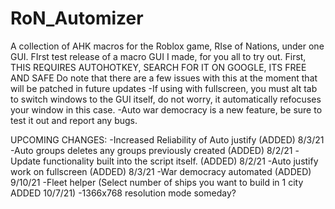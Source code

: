 # RoN_Automizer
A collection of AHK macros for the Roblox game, RIse of Nations, under one GUI. 
FIrst test release of a macro GUI I made, for you all to try out. 
First, THIS REQUIRES AUTOHOTKEY, SEARCH FOR IT ON GOOGLE, ITS FREE AND SAFE
Do note that there are a few issues with this at the moment that will be patched in future updates
-If using with fullscreen, you must alt tab to switch windows to the GUI itself, do not worry, it automatically refocuses your window in this case.
-Auto war democracy is a new feature, be sure to test it out and report any bugs.

UPCOMING CHANGES:
-Increased Reliability of Auto justify (ADDED) 8/3/21
-Auto groups deletes any groups previously created (ADDED) 8/2/21
-Update functionality built into the script itself. (ADDED) 8/2/21
-Auto justify work on fullscreen (ADDED) 8/3/21
-War democracy automated (ADDED) 9/10/21
-Fleet helper (Select number of ships you want to build in 1 city ADDED 10/7/21)
-1366x768 resolution mode someday?
